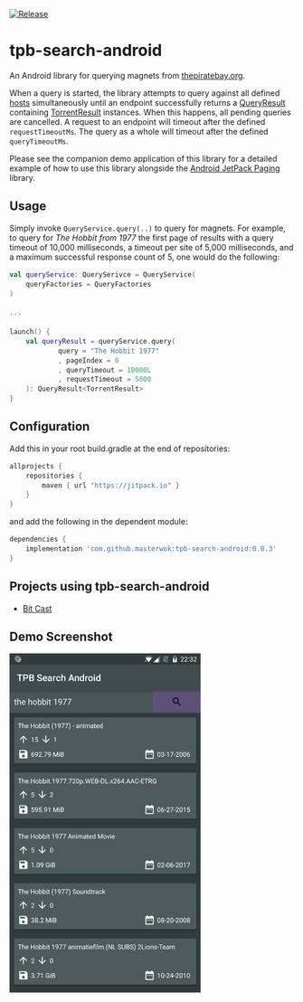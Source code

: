 [![Release](https://jitpack.io/v/masterwok/tpb-search-android.svg)](https://jitpack.io/#masterwok/tpb-search-android)

# tpb-search-android
An Android library for querying magnets from [thepiratebay.org](https://thepiratebay.org).

When a query is started, the library attempts to query against all defined [hosts](https://github.com/masterwok/tpb-search-android/blob/master/tpbsearchandroid/src/main/java/com/masterwok/tpbsearchandroid/constants/Hosts.kt) simultaneously until an endpoint successfully returns a [QueryResult](https://github.com/masterwok/tpb-search-android/blob/master/tpbsearchandroid/src/main/java/com/masterwok/tpbsearchandroid/models/QueryResult.kt) containing [TorrentResult](https://github.com/masterwok/tpb-search-android/blob/master/tpbsearchandroid/src/main/java/com/masterwok/tpbsearchandroid/models/TorrentResult.kt) instances. When this happens, all pending queries are cancelled. A request to an endpoint will timeout after the defined ```requestTimeoutMs```. The query as a whole will timeout after the defined ```queryTimeoutMs```.

Please see the companion demo application of this library for a detailed example of how to use this library alongside the [Android JetPack Paging](https://developer.android.com/topic/libraries/architecture/paging/) library.


## Usage

Simply invoke ```QueryService.query(..)``` to query for magnets. For example, to query for *The Hobbit from 1977* the first page of results with a query timeout of 10,000 milliseconds, a timeout per site of 5,000 milliseconds, and a maximum successful response count of 5, one would do the following:

```kotlin
val queryService: QuerySerivce = QueryService(
    queryFactories = QueryFactories
)

...

launch() {
    val queryResult = queryService.query(
            query = "The Hobbit 1977"
            , pageIndex = 0
            , queryTimeout = 10000L
            , requestTimeout = 5000
    ): QueryResult<TorrentResult>
}
```

## Configuration

Add this in your root build.gradle at the end of repositories:
```gradle
allprojects {
    repositories {
        maven { url "https://jitpack.io" }
    }
}
```
and add the following in the dependent module:

```gradle
dependencies {
    implementation 'com.github.masterwok:tpb-search-android:0.0.3'
}
```

## Projects using tpb-search-android
- [Bit Cast](https://play.google.com/store/apps/details?id=com.masterwok.bitcast)

## Demo Screenshot

<img src="/app/screenshots/search_screenshot.jpg?raw=true" height="600" title="Demo Search">
